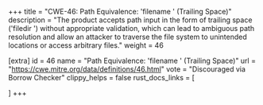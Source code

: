 +++
title = "CWE-46: Path Equivalence: 'filename ' (Trailing Space)"
description	= "The product accepts path input in the form of trailing space ('filedir ') without appropriate validation, which can lead to ambiguous path resolution and allow an attacker to traverse the file system to unintended locations or access arbitrary files."
weight = 46

[extra]
id = 46
name = "Path Equivalence: 'filename ' (Trailing Space)"
url = "https://cwe.mitre.org/data/definitions/46.html"
vote = "Discouraged via Borrow Checker"
clippy_helps = false
rust_docs_links = [
	
]
+++

